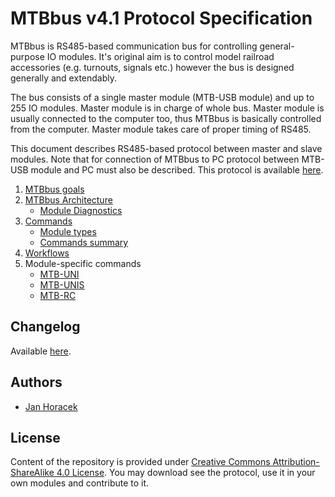 MTBbus v4.1 Protocol Specification
==================================

MTBbus is RS485-based communication bus for controlling general-purpose IO
modules. It's original aim is to control model railroad accessories (e.g.
turnouts, signals etc.) however the bus is designed generally and extendably.

The bus consists of a single master module (MTB-USB module) and up to 255
IO modules. Master module is in charge of whole bus. Master module is usually
connected to the computer too, thus MTBbus is basically controlled from the
computer. Master module takes care of proper timing of RS485.

This document describes RS485-based protocol between master and slave modules.
Note that for connection of MTBbus to PC protocol between MTB-USB module and PC
must also be described. This protocol is available [here](pc).

1. [MTBbus goals](goals.md)
2. [MTBbus Architecture](architecture.md)
   - [Module Diagnostics](diag.md)
3. [Commands](commands.md)
   - [Module types](module-types.md)
   - [Commands summary](commands-summary.md)
4. [Workflows](workflows.md)
5. Module-specific commands
   - [MTB-UNI](modules/uni.md)
   - [MTB-UNIS](modules/unis.md)
   - [MTB-RC](modules/rc.md)

## Changelog

Available [here](changelog.md).

## Authors

 * [Jan Horacek](mailto:jan.horacek@kmz-brno.cz)

## License

Content of the repository is provided under [Creative Commons
Attribution-ShareAlike 4.0
License](https://creativecommons.org/licenses/by-sa/4.0/). You may download see
the protocol, use it in your own modules and contribute to it.
